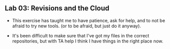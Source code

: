 ## Lab 03: Revisions and the Cloud ##

* This exercise has taught me to have patience, ask for help, and to not be afraid to try new tools. (or to be afraid, but just do it anyway).

* It's been difficult to make sure that I've got my files in the correct repositories, but with TA help I think I have things in the right place now.